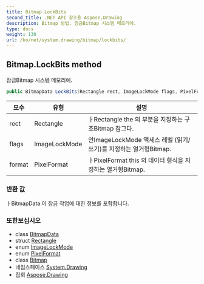 ```yaml
---
title: Bitmap.LockBits
second_title: .NET API 참조용 Aspose.Drawing
description: Bitmap 방법. 잠금Bitmap 시스템 메모리에.
type: docs
weight: 130
url: /ko/net/system.drawing/bitmap/lockbits/
---
```

## Bitmap.LockBits method

잠금Bitmap 시스템 메모리에.

```csharp
public BitmapData LockBits(Rectangle rect, ImageLockMode flags, PixelFormat format)
```

| 모수 | 유형 | 설명 |
| --- | --- | --- |
| rect | Rectangle | ㅏRectangle the 의 부분을 지정하는 구조Bitmap 잠그다. |
| flags | ImageLockMode | 안ImageLockMode 액세스 레벨 (읽기/쓰기)를 지정하는 열거형Bitmap. |
| format | PixelFormat | ㅏPixelFormat this 의 데이터 형식을 지정하는 열거형Bitmap. |

### 반환 값

ㅏBitmapData 이 잠금 작업에 대한 정보를 포함합니다.

### 또한보십시오

* class [BitmapData](../../../system.drawing.imaging/bitmapdata/)
* struct [Rectangle](../../rectangle/)
* enum [ImageLockMode](../../../system.drawing.imaging/imagelockmode/)
* enum [PixelFormat](../../../system.drawing.imaging/pixelformat/)
* class [Bitmap](../)
* 네임스페이스 [System.Drawing](../../bitmap/)
* 집회 [Aspose.Drawing](../../../)


